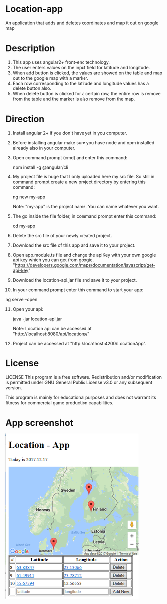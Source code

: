 # Location-app
An application that adds and deletes coordinates and map it out on google map

# Description
1. This app uses angular2+ front-end technology.
2. The user enters values on the input field for latitude and longitude.
3. When add button is clicked, the values are showed on the table and map out to the google map with a marker.
4. Each row corresponding to the latitude and longitude values has a delete button also.
5. When delete button is clicked for a certain row, the entire row is remove from the table and the marker is also remove from the map.


# Direction

1. Install angular 2+ if you don't have yet in you computer.
2. Before installing angular make sure you have node and npm installed already also in your computer.  
3. Open command prompt (cmd) and enter this command:
   
   npm install -g @angular/cli
4. My project file is huge that I only uploaded here my src file. So still in command prompt create a new project directory by entering this command:
   
   ng new my-app
   
   Note: "my-app" is the project name.  You can name whatever you want.
5. The go inside the file folder, in command prompt enter this command:

   cd my-app
 
6. Delete the src file of your newly created project.
7. Download the src file of this app and save it to your project.
8. Open app.module.ts file and change the apiKey with your own google api key which you can get from google.      
   "https://developers.google.com/maps/documentation/javascript/get-api-key"
9. Download the location-api.jar file and save it to your project.
10. In your command prompt enter this command to start your app:

   ng serve –open
   
11. Open your api:
  
    java -jar location-api.jar
    
    Note: Location api can be accessed at "http://localhost:8080/api/locations/"
12. Project can be accessed at "http://loca1host:4200/LocationApp".

# License
LICENSE This program is a free software. Redistribution and/or modification is permitted under GNU General Public License v3.0 or any subsequent version.

This program is mainly for educational purposes and does not warrant its fitness for commercial game production capabilities.

# App screenshot
![Alt text](https://github.com/annviitala/location-app/blob/master/app_screenhot.png?raw=true "Optional Title")



